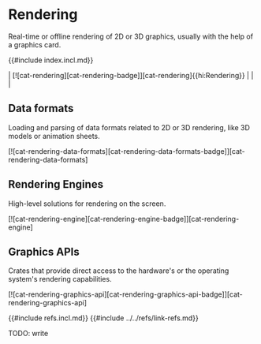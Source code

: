 # Rendering

Real-time or offline rendering of 2D or 3D graphics, usually with the help of a graphics card.

{{#include index.incl.md}}

| [![cat-rendering][cat-rendering-badge]][cat-rendering]{{hi:Rendering}} | | |

## Data formats

Loading and parsing of data formats related to 2D or 3D rendering, like 3D models or animation sheets.

[![cat-rendering-data-formats][cat-rendering-data-formats-badge]][cat-rendering-data-formats]

## Rendering Engines

High-level solutions for rendering on the screen.

[![cat-rendering-engine][cat-rendering-engine-badge]][cat-rendering-engine]

## Graphics APIs

Crates that provide direct access to the hardware's or the operating system's rendering capabilities.

[![cat-rendering-graphics-api][cat-rendering-graphics-api-badge]][cat-rendering-graphics-api]

{{#include refs.incl.md}}
{{#include ../../refs/link-refs.md}}

<div class="hidden">
TODO: write
</div>
